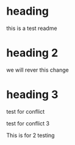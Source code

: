 # heading 

this is a test readme 

# heading 2

we will rever this change

# heading 3

test for conflict

test for conflict 3

This is for 2 testing